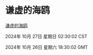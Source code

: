 # 谦虚的海鸥
[谦虚的海鸥](http://219.139.197.74:56308/qxdho/course/base/hotlink/index.php)

2024年 10月 27日 星期日 02:30:02 CST

2024年 10月 26日 星期六 18:30:02 GMT
